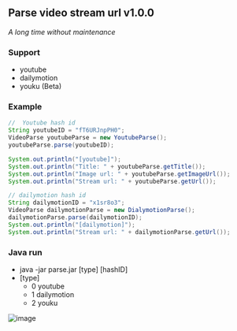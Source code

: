 Parse video stream url v1.0.0
---

*A long time without maintenance*

### Support ###
* youtube
* dailymotion
* youku (Beta)

### Example ###
```java
//  Youtube hash id
String youtubeID = "fT6URJnpPH0";
VideoParse youtubeParse = new YoutubeParse();
youtubeParse.parse(youtubeID);

System.out.println("[youtube]");
System.out.println("Title: " + youtubeParse.getTitle());
System.out.println("Image url: " + youtubeParse.getImageUrl());
System.out.println("Stream url: " + youtubeParse.getUrl());

// dailymotion hash id
String dailymotionID = "x1sr8o3";
VideoParse dailymotionParse = new DialymotionParse();
dailymotionParse.parse(dailymotionID);
System.out.println("[dailymotion]");
System.out.println("Stream url: " + dailymotionParse.getUrl());
```

### Java run ###
* java -jar parse.jar [type] [hashID]
* [type]
    * 0 youtube
    * 1 dailymotion
    * 2 youku

![image](https://raw.githubusercontent.com/showsky/parse_video_stream_url/master/screenshot/2014-08-01_00-14-23.jpg)
